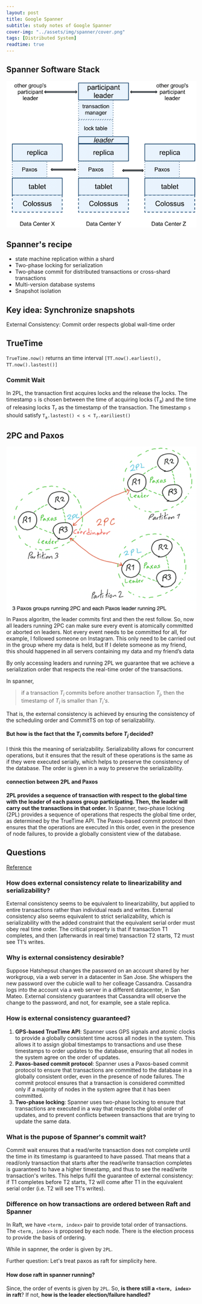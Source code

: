 ```yaml
---
layout: post
title: Google Spanner
subtitle: study notes of Google Spanner
cover-img: "../assets/img/spanner/cover.png"
tags: [Distributed System]
readtime: true
---
```


## Spanner Software Stack
![stack](../assets/img/spanner/Spanserver-software-stack.png)

## Spanner's recipe
- state machine replication within a shard
- Two-phase locking for serialization
- Two-phase commit for distributed transactions or cross-shard transactions
- Multi-version database systems
- Snapshot isolation

## Key idea: Synchronize snapshots
External Consistency: Commit order respects global wall-time order

## TrueTime
`TrueTime.now()` returns an time interval `[TT.now().earliest(), TT.now().lastest()]`

### Commit Wait
In 2PL, the transaction first acquires locks and the release the locks. The timestamp `s` is chosen between the time of acquiring locks (T<sub>a</sub>) and the time of releasing locks T<sub>r</sub> as the timestamp of the transaction. The timestamp `s` should satisfy `T`<sub>`a`</sub>`.lastest() < s < T`<sub>`r`</sub>`.eariliest()`

## 2PC and Paxos
![b](../assets/img/spanner/2pc+paxos.png)
In Paxos algoritm, the leader commits first and then the rest follow. So, now all leaders running 2PC can make sure every event is atomically committed or aborted on leaders. Not every event needs to be committed for all, for example, I followed someone on Instagram. This only need to be carried out in the group where my data is held, but If I delete someone as my friend, this should happened in all servers containing my data and my friend’s data

By only accessing leaders and running 2PL we guarantee that we achieve a serialization order that respects the real-time order of the transactions. 

In spanner,  
> if a transaction *T<sub>i</sub>* commits before another transaction *T<sub>j</sub>*, then the timestamp of *T<sub>i</sub>* is smaller than *T<sub>i</sub>'s*.

That is, the external consistency is achieved by ensuring the consistency of the scheduling order and CommitTS on top of serializability. 

#### But how is the fact that the *T<sub>i</sub>* commits before *T<sub>j</sub>* decided?
I think this the meaning of serialzability. Serializability allows for concurrent operations, but it ensures that the result of these operations is the same as if they were executed serially, which helps to preserve the consistency of the database. The order is given in a way to preserve the serializability.

#### connection between 2PL and Paxos
**2PL provides a sequence of transaction with respect to the global time with the leader of each paxos group participating. Then, the leader will carry out the transactions in that order.** In Spanner, two-phase locking (2PL) provides a sequence of operations that respects the global time order, as determined by the TrueTime API. The Paxos-based commit protocol then ensures that the operations are executed in this order, even in the presence of node failures, to provide a globally consistent view of the database.


## Questions
[Reference](http://nil.csail.mit.edu/6.824/2021/papers/spanner-faq.txt)

### How does external consistency relate to linearizability and serializability?

External consistency seems to be equivalent to linearizability, but applied to entire transactions rather than individual reads and writes. External consistency also seems equivalent to strict serializability, which is serializability with the added constraint that the equivalent serial order must obey real time order. The critical property is that if transaction T1 completes, and then (afterwards in real time) transaction T2 starts, T2 must see T1's writes.

### Why is external consistency desirable?

Suppose Hatshepsut changes the password on an account shared by her workgroup, via a web server in a datacenter in San Jose. She whispers the new password over the cubicle wall to her colleage Cassandra. Cassandra logs into the account via a web server in a different datacenter, in San Mateo. External consistency guarantees that Cassandra will observe the change to the password, and not, for example, see a stale replica.

### How is external consistency guaranteed?
1. **GPS-based TrueTime API**: Spanner uses GPS signals and atomic clocks to provide a globally consistent time across all nodes in the system. This allows it to assign global timestamps to transactions and use these timestamps to order updates to the database, ensuring that all nodes in the system agree on the order of updates.
2. **Paxos-based commit protocol**: Spanner uses a Paxos-based commit protocol to ensure that transactions are committed to the database in a globally consistent order, even in the presence of node failures. The commit protocol ensures that a transaction is considered committed only if a majority of nodes in the system agree that it has been committed.
3. **Two-phase locking**: Spanner uses two-phase locking to ensure that transactions are executed in a way that respects the global order of updates, and to prevent conflicts between transactions that are trying to update the same data.

### What is the pupose of Spanner's commit wait?

Commit wait ensures that a read/write transaction does not complete until the time in its timestamp is guaranteed to have passed. That means that a read/only transaction that starts after the read/write transaction completes is guaranteed to have a higher timestamp, and thus to see the read/write transaction's writes. This helps fulfil the guarantee of external consistency: if T1 completes before T2 starts, T2 will come after T1 in the equivalent serial order (i.e. T2 will see T1's writes).


### Difference on how transactions are ordered between Raft and Spanner
In Raft, we have `<term, index>` pair to provide total order of transactions. The `<term, index>` is proposed by each node. There is the election process to provide the basis of ordering.

While in sapnner, the order is given by `2PL`. 

Further question:
Let's treat paxos as raft for simplicity here.
#### How dose raft in spanner running?
Since, the order of events is given by `2PL`. So, **is there still a `<term, index>` in raft**? If not, **how is the leader election/failure handled?**
